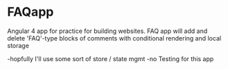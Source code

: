 # FAQapp

Angular 4 app for practice for building websites.
FAQ app will add and delete 'FAQ'-type blocks of comments with conditional rendering and local storage

-hopfully I'll use some sort of store / state mgmt
-no Testing for this app
